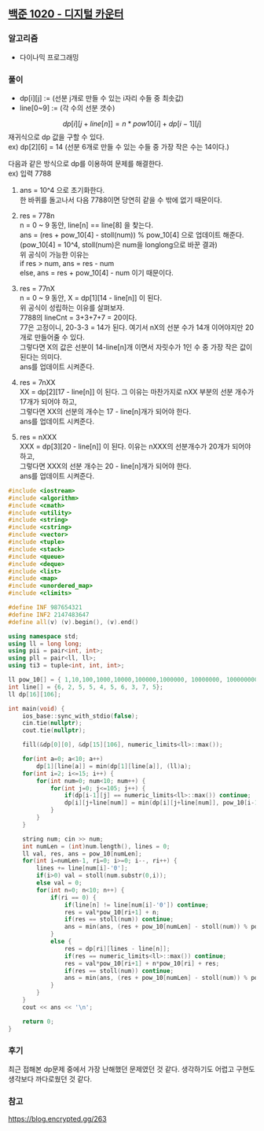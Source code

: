 ## [백준 1020 - 디지털 카운터](https://www.acmicpc.net/problem/1020)

### 알고리즘
- 다이나믹 프로그래밍

### 풀이
- dp[i][j] := (선분 j개로 만들 수 있는 i자리 수들 중 최솟값)  
- line[0~9] := (각 수의 선분 갯수)

$$dp[i][j+line[n]] = n*pow10[i] + dp[i-1][j]$$ 재귀식으로 dp 값을 구할 수 있다.  
ex) dp[2][6] = 14 (선분 6개로 만들 수 있는 수들 중 가장 작은 수는 14이다.)  

다음과 같은 방식으로 dp를 이용하여 문제를 해결한다.  
ex) 입력 7788
1. ans = 10^4 으로 초기화한다.  
    한 바퀴를 돌고나서 다음 7788이면 당연히 같을 수 밖에 없기 때문이다.

2. res = 778n  
    n = 0 ~ 9 동안, line[n] == line[8] 을 찾는다.  
    ans = (res + pow_10[4] - stoll(num)) % pow_10[4] 으로 업데이트 해준다. (pow_10[4] = 10^4, stoll(num)은 num을 longlong으로 바꾼 결과)  
    위 공식이 가능한 이유는   
    if res > num, ans = res - num   
    else, ans = res + pow_10[4] - num 이기 때문이다.  

3. res = 77nX  
    n = 0 ~ 9 동안, X = dp[1][14 - line[n]] 이 된다.  
    위 공식이 성립하는 이유를 살펴보자.  
    7788의 lineCnt = 3+3+7+7 = 20이다.  
    77은 고정이니, 20-3-3 = 14가 된다. 여기서 nX의 선분 수가 14개 이어야지만 20개로 만들어줄 수 있다.  
    그렇다면 X의 값은 선분이 14-line[n]개 이면서 자릿수가 1인 수 중 가장 작은 값이 된다는 의미다.  
    ans를 업데이트 시켜준다.

4. res = 7nXX  
    XX = dp[2][17 - line[n]] 이 된다.
    그 이유는 마찬가지로 nXX 부분의 선분 개수가 17개가 되어야 하고,  
    그렇다면 XX의 선분의 개수는 17 - line[n]개가 되어야 한다.   
    ans를 업데이트 시켜준다.

5. res = nXXX  
    XXX = dp[3][20 - line[n]] 이 된다. 
    이유는 nXXX의 선분개수가 20개가 되어야 하고,  
    그렇다면 XXX의 선분 개수는 20 - line[n]개가 되어야 한다.  
    ans를 업데이트 시켜준다.

```c++
#include <iostream>
#include <algorithm>
#include <cmath>
#include <utility>
#include <string>
#include <cstring>
#include <vector>
#include <tuple>
#include <stack>
#include <queue>
#include <deque>
#include <list>
#include <map>
#include <unordered_map>
#include <climits>

#define INF 987654321
#define INF2 2147483647
#define all(v) (v).begin(), (v).end()

using namespace std;
using ll = long long;
using pii = pair<int, int>;
using pll = pair<ll, ll>;
using ti3 = tuple<int, int, int>;

ll pow_10[] = { 1,10,100,1000,10000,100000,1000000, 10000000, 100000000, 1000000000, 10000000000,100000000000,1000000000000,10000000000000,100000000000000,1000000000000000 };
int line[] = {6, 2, 5, 5, 4, 5, 6, 3, 7, 5};
ll dp[16][106];

int main(void) {
    ios_base::sync_with_stdio(false);
    cin.tie(nullptr);
    cout.tie(nullptr);

    fill(&dp[0][0], &dp[15][106], numeric_limits<ll>::max());

    for(int a=0; a<10; a++)
        dp[1][line[a]] = min(dp[1][line[a]], (ll)a);
    for(int i=2; i<=15; i++) {
        for(int num=0; num<10; num++) {
            for(int j=0; j<=105; j++) {
                if(dp[i-1][j] == numeric_limits<ll>::max()) continue;
                dp[i][j+line[num]] = min(dp[i][j+line[num]], pow_10[i-1]*num + dp[i-1][j]);
            }
        }
    }

    string num; cin >> num;
    int numLen = (int)num.length(), lines = 0;
    ll val, res, ans = pow_10[numLen];
    for(int i=numLen-1, ri=0; i>=0; i--, ri++) {
        lines += line[num[i]-'0'];
        if(i>0) val = stoll(num.substr(0,i));
        else val = 0;
        for(int n=0; n<10; n++) {
            if(ri == 0) {
                if(line[n] != line[num[i]-'0']) continue;
                res = val*pow_10[ri+1] + n;
                if(res == stoll(num)) continue;
                ans = min(ans, (res + pow_10[numLen] - stoll(num)) % pow_10[numLen]);
            }
            else {
                res = dp[ri][lines - line[n]];
                if(res == numeric_limits<ll>::max()) continue;
                res = val*pow_10[ri+1] + n*pow_10[ri] + res;
                if(res == stoll(num)) continue;
                ans = min(ans, (res + pow_10[numLen] - stoll(num)) % pow_10[numLen]);
            }
        }
    }
    cout << ans << '\n';

    return 0;
}
```

### 후기
최근 접해본 dp문제 중에서 가장 난해했던 문제였던 것 같다. 생각하기도 어렵고 구현도 생각보다 까다로웠던 것 같다.

### 참고
https://blog.encrypted.gg/263